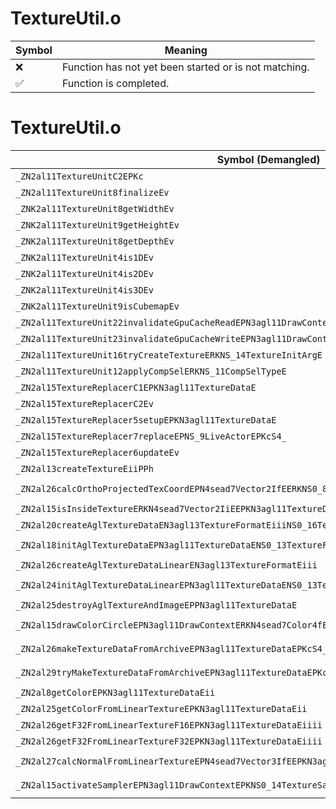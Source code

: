 # TextureUtil.o
| Symbol | Meaning 
| ------------- | ------------- 
| :x: | Function has not yet been started or is not matching. 
| :white_check_mark: | Function is completed. 


# TextureUtil.o
| Symbol (Demangled) | Symbol (Mangled) | Decompiled? |
| ------------- |  ------------- | ------------- |
| `_ZN2al11TextureUnitC2EPKc` | `al::TextureUnit::TextureUnit(char const*)` | :white_check_mark: |
| `_ZN2al11TextureUnit8finalizeEv` | `al::TextureUnit::finalize(void)` | :white_check_mark: |
| `_ZNK2al11TextureUnit8getWidthEv` | `al::TextureUnit::getWidth(void)const` | :white_check_mark: |
| `_ZNK2al11TextureUnit9getHeightEv` | `al::TextureUnit::getHeight(void)const` | :white_check_mark: |
| `_ZNK2al11TextureUnit8getDepthEv` | `al::TextureUnit::getDepth(void)const` | :white_check_mark: |
| `_ZNK2al11TextureUnit4is1DEv` | `al::TextureUnit::is1D(void)const` | :white_check_mark: |
| `_ZNK2al11TextureUnit4is2DEv` | `al::TextureUnit::is2D(void)const` | :white_check_mark: |
| `_ZNK2al11TextureUnit4is3DEv` | `al::TextureUnit::is3D(void)const` | :white_check_mark: |
| `_ZNK2al11TextureUnit9isCubemapEv` | `al::TextureUnit::isCubemap(void)const` | :white_check_mark: |
| `_ZN2al11TextureUnit22invalidateGpuCacheReadEPN3agl11DrawContextE` | `al::TextureUnit::invalidateGpuCacheRead(agl::DrawContext *)` | :white_check_mark: |
| `_ZN2al11TextureUnit23invalidateGpuCacheWriteEPN3agl11DrawContextE` | `al::TextureUnit::invalidateGpuCacheWrite(agl::DrawContext *)` | :white_check_mark: |
| `_ZN2al11TextureUnit16tryCreateTextureERKNS_14TextureInitArgE` | `al::TextureUnit::tryCreateTexture(al::TextureInitArg const&)` | :white_check_mark: |
| `_ZN2al11TextureUnit12applyCompSelERKNS_11CompSelTypeE` | `al::TextureUnit::applyCompSel(al::CompSelType const&)` | :white_check_mark: |
| `_ZN2al15TextureReplacerC1EPKN3agl11TextureDataE` | `al::TextureReplacer::TextureReplacer(agl::TextureData const*)` | :white_check_mark: |
| `_ZN2al15TextureReplacerC2Ev` | `al::TextureReplacer::TextureReplacer(void)` | :white_check_mark: |
| `_ZN2al15TextureReplacer5setupEPKN3agl11TextureDataE` | `al::TextureReplacer::setup(agl::TextureData const*)` | :white_check_mark: |
| `_ZN2al15TextureReplacer7replaceEPNS_9LiveActorEPKcS4_` | `al::TextureReplacer::replace(al::LiveActor *,char const*,char const*)` | :white_check_mark: |
| `_ZN2al15TextureReplacer6updateEv` | `al::TextureReplacer::update(void)` | :white_check_mark: |
| `_ZN2al13createTextureEiiPPh` | `al::createTexture(int,int,unsigned char **)` | :white_check_mark: |
| `_ZN2al26calcOrthoProjectedTexCoordEPN4sead7Vector2IfEERKNS0_8Matrix34IfEERKNS0_7Vector3IfEESB_ff` | `al::calcOrthoProjectedTexCoord(sead::Vector2<float> *,sead::Matrix34<float> const&,sead::Vector3<float> const&,sead::Vector3<float> const&,float,float)` | :white_check_mark: |
| `_ZN2al15isInsideTextureERKN4sead7Vector2IiEEPKN3agl11TextureDataE` | `al::isInsideTexture(sead::Vector2<int> const&,agl::TextureData const*)` | :white_check_mark: |
| `_ZN2al20createAglTextureDataEN3agl13TextureFormatEiiiNS0_16TextureAttributeE` | `al::createAglTextureData(agl::TextureFormat,int,int,int,agl::TextureAttribute)` | :white_check_mark: |
| `_ZN2al18initAglTextureDataEPN3agl11TextureDataENS0_13TextureFormatEiiiNS0_16TextureAttributeE` | `al::initAglTextureData(agl::TextureData *,agl::TextureFormat,int,int,int,agl::TextureAttribute)` | :white_check_mark: |
| `_ZN2al26createAglTextureDataLinearEN3agl13TextureFormatEiii` | `al::createAglTextureDataLinear(agl::TextureFormat,int,int,int)` | :white_check_mark: |
| `_ZN2al24initAglTextureDataLinearEPN3agl11TextureDataENS0_13TextureFormatEiii` | `al::initAglTextureDataLinear(agl::TextureData *,agl::TextureFormat,int,int,int)` | :white_check_mark: |
| `_ZN2al25destroyAglTextureAndImageEPPN3agl11TextureDataE` | `al::destroyAglTextureAndImage(agl::TextureData **)` | :white_check_mark: |
| `_ZN2al15drawColorCircleEPN3agl11DrawContextERKN4sead7Color4fERKNS3_8Matrix34IfEERKNS3_8Matrix44IfEE` | `al::drawColorCircle(agl::DrawContext *,sead::Color4f const&,sead::Matrix34<float> const&,sead::Matrix44<float> const&)` | :white_check_mark: |
| `_ZN2al26makeTextureDataFromArchiveEPN3agl11TextureDataEPKcS4_S4_` | `al::makeTextureDataFromArchive(agl::TextureData *,char const*,char const*,char const*)` | :white_check_mark: |
| `_ZN2al29tryMakeTextureDataFromArchiveEPN3agl11TextureDataEPKcS4_S4_` | `al::tryMakeTextureDataFromArchive(agl::TextureData *,char const*,char const*,char const*)` | :white_check_mark: |
| `_ZN2al8getColorEPKN3agl11TextureDataEii` | `al::getColor(agl::TextureData const*,int,int)` | :white_check_mark: |
| `_ZN2al25getColorFromLinearTextureEPKN3agl11TextureDataEii` | `al::getColorFromLinearTexture(agl::TextureData const*,int,int)` | :white_check_mark: |
| `_ZN2al26getF32FromLinearTextureF16EPKN3agl11TextureDataEiiii` | `al::getF32FromLinearTextureF16(agl::TextureData const*,int,int,int,int)` | :white_check_mark: |
| `_ZN2al26getF32FromLinearTextureF32EPKN3agl11TextureDataEiiii` | `al::getF32FromLinearTextureF32(agl::TextureData const*,int,int,int,int)` | :white_check_mark: |
| `_ZN2al27calcNormalFromLinearTextureEPN4sead7Vector3IfEEPKN3agl11TextureDataEii` | `al::calcNormalFromLinearTexture(sead::Vector3<float> *,agl::TextureData const*,int,int)` | :white_check_mark: |
| `_ZN2al15activateSamplerEPN3agl11DrawContextEPKNS0_14TextureSamplerEPKNS0_13ShaderProgramEPKc` | `al::activateSampler(agl::DrawContext *,agl::TextureSampler const*,agl::ShaderProgram const*,char const*)` | :white_check_mark: |
